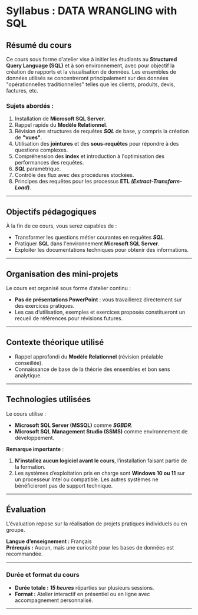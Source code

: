 
# Syllabus : DATA WRANGLING with SQL

## **Résumé du cours**  

Ce cours sous forme d'atelier vise à initier les étudiants au **Structured Query Language (SQL)** et à son environnement, avec pour objectif la création de rapports et la visualisation de données. Les ensembles de données utilisés se concentreront principalement sur des données "opérationnelles traditionnelles" telles que les clients, produits, devis, factures, etc.  

### **Sujets abordés** :

  
1. Installation de **Microsoft SQL Server**.  
2. Rappel rapide du **Modèle Relationnel**.
3. Révision des structures de requêtes ***SQL*** de base, y compris la création de **"vues"**.  
4. Utilisation des **jointures** et des **sous-requêtes** pour répondre à des questions complexes.  
5. Compréhension des **index** et introduction à l'optimisation des performances des requêtes.  
6. ***SQL*** paramétrique.  
7. Contrôle des flux avec des procédures stockées.  
8. Principes des requêtes pour les processus **ETL** ***(Extract-Transform-Load)***.

---

## **Objectifs pédagogiques**

À la fin de ce cours, vous serez capables de :  

- Transformer les questions métier courantes en requêtes ***SQL***.  
- Pratiquer **SQL** dans l'environnement **Microsoft SQL Server**.  
- Exploiter les documentations techniques pour obtenir des informations.  

---

## **Organisation des mini-projets**  

Le cours est organisé sous forme d’atelier continu :  

- **Pas de présentations PowerPoint** : vous travaillerez directement sur des exercices pratiques.  
- Les cas d’utilisation, exemples et exercices proposés constitueront un recueil de références pour révisions futures.

---

## **Contexte théorique utilisé**  

- Rappel approfondi du **Modèle Relationnel** (révision préalable conseillée).  
- Connaissance de base de la théorie des ensembles et bon sens analytique.  

---

## **Technologies utilisées**  

Le cours utilise :  

- **Microsoft SQL Server (MSSQL)** comme ***SGBDR***.  
- **Microsoft SQL Management Studio (SSMS)** comme environnement de développement.  

**Remarque importante** :  

1. **N’installez aucun logiciel avant le cours**, l’installation faisant partie de la formation.  
2. Les systèmes d’exploitation pris en charge sont **Windows 10 ou 11** sur un processeur Intel ou compatible. Les autres systèmes ne bénéficieront pas de support technique.  

---

## **Évaluation**  

L’évaluation repose sur la réalisation de projets pratiques individuels ou en groupe.

**Langue d’enseignement :** Français  
**Prérequis :** Aucun, mais une curiosité pour les bases de données est recommandée.  

---

### **Durée et format du cours**  

- **Durée totale :** ***15 heures*** réparties sur plusieurs sessions.  
- **Format :** Atelier interactif en présentiel ou en ligne avec accompagnement personnalisé.  

---